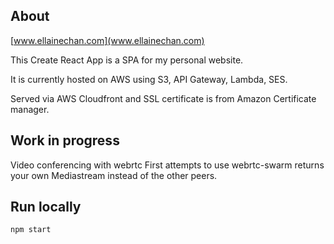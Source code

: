 ## About
[www.ellainechan.com](www.ellainechan.com)

This Create React App is a SPA for my personal website.

It is currently hosted on AWS using S3, API Gateway, Lambda, SES. 

Served via AWS Cloudfront and SSL certificate is from Amazon Certificate manager.

## Work in progress
Video conferencing with webrtc
First attempts to use webrtc-swarm returns your own Mediastream instead of the other peers. 

## Run locally
`npm start`
